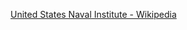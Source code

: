 ﻿[United States Naval Institute - Wikipedia](https://en.wikipedia.org/wiki/United_States_Naval_Institute#Naval_Institute_Press)